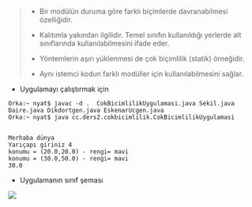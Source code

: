 > - Bir modülün duruma göre farklı biçimlerde davranabilmesi özelliğidir.
> 
> - Kalıtımla yakından ilgilidir. Temel sınıfın kullanıldığı yerlerde alt sınıflarında kullanılabilmesini ifade eder.
> 
> - Yöntemlerin aşırı yüklenmesi de çok biçimlilik (statik) örneğidir.
> 
> - Aynı istemci kodun farklı modüller için kullanılabilmesini sağlar. 


* Uygulamayı çalıştırmak için

```console
Orka:~ nyat$ javac -d .  CokBicimlilikUygulamasi.java Sekil.java Daire.java Dikdortgen.java EskenarUcgen.java 
Orka:~ nyat$ java cc.ders2.cokbicimlilik.CokBicimlilikUygulamasi


Merhaba dünya
Yarıçapı giriniz 4
konumu = (20.0,20.0) - rengi= mavi
konumu = (30.0,50.0) - rengi= mavi
30.0
```

* Uygulamanın sınıf şeması

![](https://github.com/celalceken/NesneYonelimliAnalizVeTasarimDersiUygulamalari/blob/master/Sekiller/02/SinifSemasi.png)
